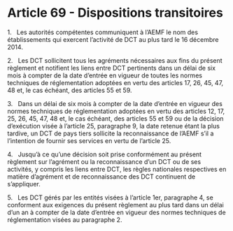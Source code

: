 # Article 69 - Dispositions transitoires


1.   Les autorités compétentes communiquent à l’AEMF le nom des établissements qui exercent l’activité de DCT au plus tard le 16 décembre 2014.

2.   Les DCT sollicitent tous les agréments nécessaires aux fins du présent règlement et notifient les liens entre DCT pertinents dans un délai de six mois à compter de la date d’entrée en vigueur de toutes les normes techniques de réglementation adoptées en vertu des articles 17, 26, 45, 47, 48 et, le cas échéant, des articles 55 et 59.

3.   Dans un délai de six mois à compter de la date d’entrée en vigueur des normes techniques de réglementation adoptées en vertu des articles 12, 17, 25, 26, 45, 47, 48 et, le cas échéant, des articles 55 et 59 ou de la décision d’exécution visée à l’article 25, paragraphe 9, la date retenue étant la plus tardive, un DCT de pays tiers sollicite la reconnaissance de l’AEMF s’il a l’intention de fournir ses services en vertu de l’article 25.

4.   Jusqu’à ce qu’une décision soit prise conformément au présent règlement sur l’agrément ou la reconnaissance d’un DCT ou de ses activités, y compris les liens entre DCT, les règles nationales respectives en matière d’agrément et de reconnaissance des DCT continuent de s’appliquer.

5.   Les DCT gérés par les entités visées à l’article 1er, paragraphe 4, se conforment aux exigences du présent règlement au plus tard dans un délai d’un an à compter de la date d’entrée en vigueur des normes techniques de réglementation visées au paragraphe 2.
